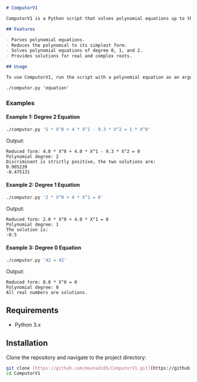 ```markdown
# ComputorV1

ComputorV1 is a Python script that solves polynomial equations up to the second degree. It parses the input equation, reduces it to its simplest form, and then solves it based on its degree.

## Features

- Parses polynomial equations.
- Reduces the polynomial to its simplest form.
- Solves polynomial equations of degree 0, 1, and 2.
- Provides solutions for real and complex roots.

## Usage

To use ComputorV1, run the script with a polynomial equation as an argument:

./computor.py 'equation'
```

### Examples

#### Example 1: Degree 2 Equation

```sh
./computor.py '5 * X^0 + 4 * X^1 - 9.3 * X^2 = 1 * X^0'
```

Output:
```
Reduced form: 4.0 * X^0 + 4.0 * X^1 - 9.3 * X^2 = 0
Polynomial degree: 2
Discriminant is strictly positive, the two solutions are:
0.905239
-0.475131
```

#### Example 2: Degree 1 Equation

```sh
./computor.py '2 * X^0 + 4 * X^1 = 0'
```

Output:
```
Reduced form: 2.0 * X^0 + 4.0 * X^1 = 0
Polynomial degree: 1
The solution is:
-0.5
```

#### Example 3: Degree 0 Equation

```sh
./computor.py '42 = 42'
```

Output:
```
Reduced form: 0.0 * X^0 = 0
Polynomial degree: 0
All real numbers are solutions.
```

## Requirements

- Python 3.x

## Installation

Clone the repository and navigate to the project directory:

```sh
git clone [https://github.com/mounadi05/ComputorV1.git](https://github.com/Mounadi05/42-ComputorV1.git)
cd ComputorV1
```
